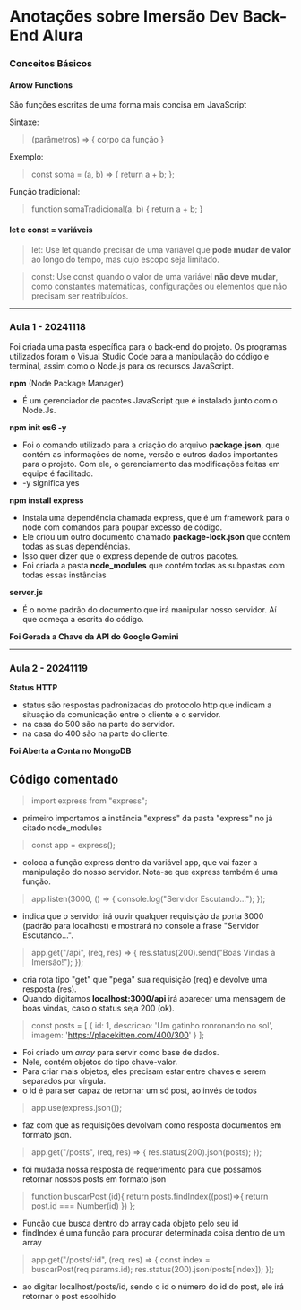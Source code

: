 # Anotações sobre Imersão Dev Back-End Alura

### Conceitos Básicos
#### Arrow Functions
São funções escritas de uma forma mais concisa em JavaScript

Sintaxe:
> (parâmetros) => { corpo da função }

Exemplo:

> const soma = (a, b) => {
    return a + b;
};

Função tradicional:

>function somaTradicional(a, b) {
    return a + b;
}

#### let e const = variáveis

> let: Use let quando precisar de uma variável que **pode mudar de valor** ao longo do tempo, mas cujo escopo seja limitado.

> const: Use const quando o valor de uma variável **não deve mudar**, como constantes matemáticas, configurações ou elementos que não precisam ser reatribuídos.

***

### Aula 1 - 20241118

Foi criada uma pasta específica para o back-end do projeto. Os programas utilizados foram o Visual Studio Code para a manipulação do código e terminal, assim como o Node.js para os recursos JavaScript.

**npm** (Node Package Manager) 
* É um gerenciador de pacotes JavaScript que é instalado junto com o Node.Js.

**npm init es6 -y**
* Foi o comando utilizado para a criação do arquivo **package.json**, que contém as informações de nome, versão e outros dados importantes para o projeto. Com ele, o gerenciamento das modificações feitas em equipe é facilitado.
* -y significa yes

**npm install express**
* Instala uma dependência chamada express, que é um framework para o node com comandos para poupar excesso de código.
* Ele criou um outro documento chamado **package-lock.json** que contém todas as suas dependências.
* Isso quer dizer que o express depende de outros pacotes.
* Foi criada a pasta **node_modules** que contém todas as subpastas com todas essas instâncias

**server.js**
* É o nome padrão do documento que irá manipular nosso servidor. Aí que começa a escrita do código.

**Foi Gerada a Chave da API do Google Gemini**

***

### Aula 2 - 20241119

**Status HTTP**
* status são respostas padronizadas do protocolo http que indicam a situação da comunicação entre o cliente e o servidor.
* na casa do 500 são na parte do servidor.
* na casa do 400 são na parte do cliente.

**Foi Aberta a Conta no MongoDB**

## Código comentado

> import express from "express";
* primeiro importamos a instância "express" da pasta "express" no já citado node_modules

> const app = express();
* coloca a função express dentro da variável app, que vai fazer a manipulação do nosso servidor. Nota-se que express também é uma função.

> app.listen(3000, () => {
    console.log("Servidor Escutando...");
});
* indica que o servidor irá ouvir qualquer requisição da porta 3000 (padrão para localhost) e mostrará no console a frase "Servidor Escutando...".

> app.get("/api", (req, res) => {
    res.status(200).send("Boas Vindas à Imersão!");
});
* cria rota tipo "get" que "pega" sua requisição (req) e devolve uma resposta (res).
* Quando digitamos **localhost:3000/api** irá aparecer uma mensagem de boas vindas, caso o status seja 200 (ok).

> const posts = [
    {
      id: 1,
      descricao: 'Um gatinho ronronando no sol',
      imagem: 'https://placekitten.com/400/300'
    }
];
* Foi criado um *array* para servir como base de dados.
* Nele, contém objetos do tipo chave-valor.
* Para criar mais objetos, eles precisam estar entre chaves e serem separados por vírgula.
* o id é para ser capaz de retornar um só post, ao invés de todos

> app.use(express.json());
* faz com que as requisições devolvam como resposta documentos em formato json.

> app.get("/posts", (req, res) => {
    res.status(200).json(posts);
});
* foi mudada nossa resposta de requerimento para que possamos retornar nossos posts em formato json

> function buscarPost (id){
    return posts.findIndex((post)=>{
        return post.id === Number(id)
    })
};
* Função que busca dentro do array cada objeto pelo seu id
* findIndex é uma função para procurar determinada coisa dentro de um array

> app.get("/posts/:id", (req, res) => {
    const index = buscarPost(req.params.id);
    res.status(200).json(posts[index]);
});
* ao digitar localhost/posts/id, sendo o id o número do id do post, ele irá retornar o post escolhido

